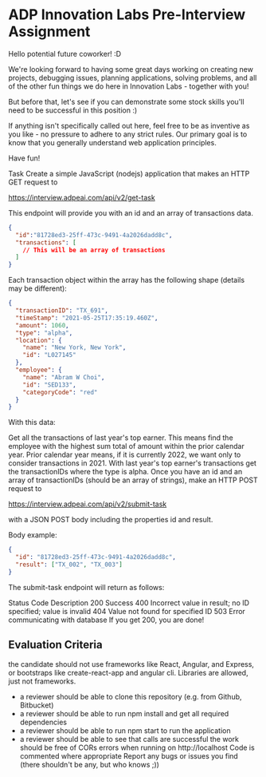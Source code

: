 # ADP Innovation Labs Pre-Interview Assignment
Hello potential future coworker! :D

We're looking forward to having some great days working on creating new projects, debugging issues, planning applications, solving problems, and all of the other fun things we do here in Innovation Labs - together with you!

But before that, let's see if you can demonstrate some stock skills you'll need to be successful in this position :)

If anything isn't specifically called out here, feel free to be as inventive as you like - no pressure to adhere to any strict rules. Our primary goal is to know that you generally understand web application principles.

Have fun!

Task
Create a simple JavaScript (nodejs) application that makes an HTTP GET request to

https://interview.adpeai.com/api/v2/get-task

This endpoint will provide you with an id and an array of transactions data.
```json
{
  "id":"81728ed3-25ff-473c-9491-4a2026dadd8c",
  "transactions": [
    // This will be an array of transactions
  ]
}
```
Each transaction object within the array has the following shape (details may be different):

```json
{
  "transactionID": "TX_691",
  "timeStamp": "2021-05-25T17:35:19.460Z",
  "amount": 1060,
  "type": "alpha",
  "location": {
    "name": "New York, New York",
    "id": "L027145"
  },
  "employee": {
    "name": "Abram W Choi",
    "id": "SED133",
    "categoryCode": "red"
  }
}
```
With this data:

Get all the transactions of last year's top earner. This means find the employee with the highest sum total of amount within the prior calendar year. Prior calendar year means, if it is currently 2022, we want only to consider transactions in 2021.
With last year's top earner's transactions get the transactionIDs where the type is alpha.
Once you have an id and an array of transactionIDs (should be an array of strings), make an HTTP POST request to

https://interview.adpeai.com/api/v2/submit-task

with a JSON POST body including the properties id and result.

Body example:
```json
{
  "id": "81728ed3-25ff-473c-9491-4a2026dadd8c",
  "result": ["TX_002", "TX_003"]
}
```
The submit-task endpoint will return as follows:

Status Code	Description
200	Success
400	Incorrect value in result; no ID specified; value is invalid
404	Value not found for specified ID
503	Error communicating with database
If you get 200, you are done!

## Evaluation Criteria
the candidate should not use frameworks like React, Angular, and Express, or bootstraps like create-react-app and angular cli. Libraries are allowed, just not frameworks.
- a reviewer should be able to clone this repository (e.g. from Github, Bitbucket)
- a reviewer should be able to run npm install and get all required dependencies
- a reviewer should be able to run npm start to run the application
- a reviewer should be able to see that calls are successful
the work should be free of CORs errors when running on http://localhost
Code is commented where appropriate
Report any bugs or issues you find (there shouldn't be any, but who knows ;))
